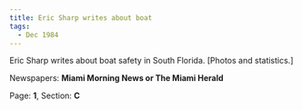 ```yaml
---  
title: Eric Sharp writes about boat  
tags:  
  - Dec 1984  
---  
```

  
Eric Sharp writes about boat safety in South Florida. [Photos and statistics.]  
  
Newspapers: **Miami Morning News or The Miami Herald**  
  
Page: **1**, Section: **C** 
